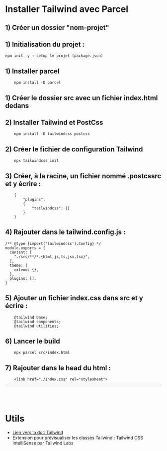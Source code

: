 # Installer Tailwind avec Parcel

## 1) Créer un dossier "nom-projet"

## 1) Initialisation du projet :

```
npm init -y → setup le projet (package.json)
```

## 1) Installer parcel

```
    npm install -D parcel
```

## 1) Créer le dossier src avec un fichier index.html dedans

## 2) Installer Tailwind et PostCss

```
    npm install -D tailwindcss postcss
```

## 2) Créer le fichier de configuration Tailwind

```
    npx tailwindcss init
```

## 3) Créer, à la racine, un fichier nommé .postcssrc et y écrire :

```
    {
        "plugins":
        {
            "tailwindcss": {}
        }
    }
```

## 4) Rajouter dans le tailwind.config.js :

```
/** @type {import('tailwindcss').Config} */
module.exports = {
  content: [
    "./src/**/*.{html,js,ts,jsx,tsx}",
  ],
  theme: {
    extend: {},
  },
  plugins: [],
}
```

## 5) Ajouter un fichier index.css dans src et y écrire :

```
    @tailwind base;
    @tailwind components;
    @tailwind utilities;
```

## 6) Lancer le build

```
    npx parcel src/index.html
```

## 7) Rajouter dans le head du html :

```
    <link href="./index.css" rel="stylesheet">
```

<hr>
<br>
<br>

# Utils

- <a href="com/docs/guides/parcel">Lien vers la doc Tailwind</a>
- Extension pour prévisualiser les classes Tailwind : Tailwind CSS IntelliSense par Tailwind Labs
